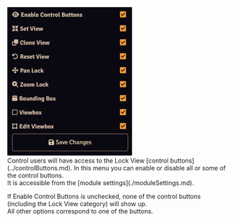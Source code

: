 <div class="imgContainer"><img src="../../img/ControlButtonsConfig.png"></div>
Control users will have access to the Lock View [control buttons](../controlButtons.md). In this menu you can enable or disable all or some of the control buttons.<br>
It is accessible from the [module settings](./moduleSettings.md).

If Enable Control Buttons is unchecked, none of the control buttons (including the Lock View category) will show up.<br>
All other options correspond to one of the buttons.